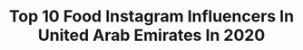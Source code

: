 ---
title: Top 10 Food Instagram Influencers In United Arab Emirates In 2020
description: >-
  Find top food Instagram influencers in United Arab Emirates in 2020. Most popular hashtags: #dubaiblogger #dubai #dubailife #mydubai.
platform: Instagram
profiles:
  - username: "zainabmsadiq"
    fullname: >-
      zainab
    location: "United Arab Emirates"
    followers: 47229
    engagement: 699
    commentsToLikes: 0.022417
    avatar: "https://scontent-lht6-1.cdninstagram.com/v/t51.2885-19/s320x320/69475559_899750653738056_4774653656211390464_n.jpg?_nc_ht=scontent-lht6-1.cdninstagram.com&_nc_ohc=HekFqVTfa6IAX_-u7HP&oh=6830aed78354274d3a3185bb36f545b7&oe=5EB89956"
    verified: false
    hashtags: "#isolationbaking, #mydailymakeup, #beautybloggersuk, #arket"
  - username: "jepp.y"
    fullname: >-
      Dubai Blogger | Jeppy
    location: "United Arab Emirates"
    followers: 36806
    engagement: 1293
    commentsToLikes: 0.019571
    avatar: "https://scontent-lhr8-1.cdninstagram.com/v/t51.2885-19/s320x320/78853172_452454595634876_5331623494738247680_n.jpg?_nc_ht=scontent-lhr8-1.cdninstagram.com&_nc_ohc=NrPk8B2FzAcAX_-F0wn&oh=f036307910febd2d3e9836e3755ad16f&oe=5EBCA15E"
    verified: false
    hashtags: "#freelancemodel, #indianphotography, #foodblogger, #dubaifoodbloggers"
  - username: "alberto_makeup"
    fullname: >-
      ▫️A L B E R T O▫️
    location: "United Arab Emirates"
    followers: 30356
    engagement: 242
    commentsToLikes: 0.079346
    avatar: "https://scontent-lht6-1.cdninstagram.com/v/t51.2885-19/s320x320/92170413_220304639236871_179622850942992384_n.jpg?_nc_ht=scontent-lht6-1.cdninstagram.com&_nc_ohc=zFtu_LQIyikAX_QS8Xf&oh=4409162a92b1b98fcda3e81248ea410c&oe=5EBB574D"
    verified: false
    hashtags: "#quarantineposts"
  - username: "dubaiholics"
    fullname: >-
      Hania - Licensed Blogger
    location: "United Arab Emirates"
    followers: 11025
    engagement: 523
    commentsToLikes: 0.367257
    avatar: "https://scontent-ams4-1.cdninstagram.com/v/t51.2885-19/s320x320/47127800_332197220707626_3268424929200046080_n.jpg?_nc_ht=scontent-ams4-1.cdninstagram.com&_nc_ohc=vbyBDcxRSeAAX9uyDEh&oh=cd86f4bddcd92085a6af55d89d30a7b7&oe=5EBC4E44"
    verified: false
    hashtags: "#grilledisbetter, #foodorgasm, #asian, #noodles"
  - username: "myglamgypsy"
    fullname: >-
      Rosh
    location: "United Arab Emirates"
    followers: 25135
    engagement: 184
    commentsToLikes: 0.080610
    avatar: "https://scontent-lhr8-1.cdninstagram.com/v/t51.2885-19/s320x320/31492137_2038262563055916_8715573187250749440_n.jpg?_nc_ht=scontent-lhr8-1.cdninstagram.com&_nc_ohc=18qiF3EOOD0AX-eFYsv&oh=969e8c52c4ceaa1799648c99db163372&oe=5EBBA7F4"
    verified: false
    hashtags: "#seetheworld, #wonderwomanmakeup, #huaweiarabia, #igtravel"
  - username: "heb_ash"
    fullname: >-
      Heba | هبة
    location: "United Arab Emirates"
    followers: 7599
    engagement: 1207
    commentsToLikes: 0.026366
    avatar: "https://scontent-lga3-1.cdninstagram.com/v/t51.2885-19/s320x320/90765409_173524546955996_7681263354916110336_n.jpg?_nc_ht=scontent-lga3-1.cdninstagram.com&_nc_ohc=DkJNJTif3N0AX-XllZq&oh=9668c75431dadfd179dfeda571cf0501&oe=5EB4226E"
    verified: false
    hashtags: "#makeoverchallenge, #instagramindia, #influencers, #portrait"
  - username: "marinaveretyuk"
    fullname: >-
      TV-HOST|MODEL|DUBAI
    location: "United Arab Emirates"
    followers: 3902
    engagement: 1354
    commentsToLikes: 0.076208
    avatar: "https://scontent-amt2-1.cdninstagram.com/v/t51.2885-19/s320x320/67974978_1110822299108694_3363269364852719616_n.jpg?_nc_ht=scontent-amt2-1.cdninstagram.com&_nc_ohc=TaCMXGiCObsAX_ewqIP&oh=1b65b8b1234e502a4a8e7751283e97d6&oe=5EBC5F9A"
    verified: false
    hashtags: "#burjalarabhotel, #healthyfood, #beach, #dubaiinstagram"
  - username: "okmsimona"
    fullname: >-
      𝚂𝚒𝚖𝚘𝚗𝚊 𝙾𝚔𝚖𝚒𝚊𝚗𝚜𝚔𝚊𝚒𝚝𝚎🧚🏼‍♀️
    location: "United Arab Emirates"
    followers: 8763
    engagement: 963
    commentsToLikes: 0.014645
    avatar: "https://scontent-lhr8-1.cdninstagram.com/v/t51.2885-19/s320x320/92052541_871225630061443_860777803363123200_n.jpg?_nc_ht=scontent-lhr8-1.cdninstagram.com&_nc_ohc=7vjFhUEL78AAX8-kiz3&oh=d5d06ff44d1e77ee4d6e844812615f00&oe=5EB865B4"
    verified: false
    hashtags: "#beach, #shooting, #sparkle, #summer"
  - username: "thelittlebrownblog"
    fullname: >-
      Nicola Brown
    location: "United Arab Emirates"
    followers: 31966
    engagement: 110
    commentsToLikes: 0.050394
    avatar: "https://scontent-lhr8-1.cdninstagram.com/v/t51.2885-19/s320x320/54800835_321478775093790_3038593141767667712_n.jpg?_nc_ht=scontent-lhr8-1.cdninstagram.com&_nc_ohc=fKd1OiUfzGcAX9PMKJS&oh=703f2e0ed2e76be98f3d1827c71ffcb2&oe=5EBAB5B2"
    verified: false
    hashtags: "#matchymatchy, #justthetwoofus, #bray, #lewishamilton"
  - username: "minaqkhan"
    fullname: >-
      Meenal Qadir Khan
    location: "United Arab Emirates"
    followers: 26173
    engagement: 186
    commentsToLikes: 0.148635
    avatar: "https://scontent-lhr8-1.cdninstagram.com/v/t51.2885-19/s320x320/65550032_2790587787637233_1685479496347549696_n.jpg?_nc_ht=scontent-lhr8-1.cdninstagram.com&_nc_ohc=UZQyRbiOm5EAX-zcTFq&oh=bdc8f8a8fa11dbce31d8dcec22fd5784&oe=5EBA0AB2"
    verified: false
    hashtags: "#summeriscoming, #desiweddings, #itcosmetics, #awkwardpose"
---